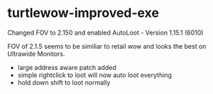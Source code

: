 # turtlewow-improved-exe
Changed FOV to 2.150 and enabled AutoLoot - Version 1.15.1 (6010)

FOV of 2.1.5 seems to be similiar to retail wow and looks the best on Ultrawide Monitors.

- large address aware patch added
- simple rightclick to loot will now auto loot everything
- hold down shift to loot normally
